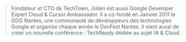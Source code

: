 > Fondateur et CTO de TechTown, Julien est aussi Google Developer Expert Cloud & Cursor Ambassador.
> Il a co-fondé en Janvier 2011 le GDG Nantes, une communauté de développeurs des technologies Google et organise chaque année le DevFest Nantes.
> Il vient aussi de créer un nouvelle conférence : TechReady dédiée au sujet IA & Cloud.